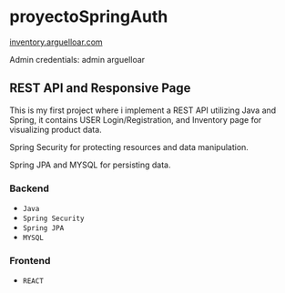 # proyectoSpringAuth #

[inventory.arguelloar.com](https://inventory.arguelloar.com)

Admin credentials:
admin
arguelloar

## REST API and Responsive Page  ##

This is my first project where i implement a REST API utilizing Java and Spring, it contains USER Login/Registration, and Inventory page for visualizing product data.

Spring Security for protecting resources and data manipulation.

Spring JPA and MYSQL for persisting data.

### Backend ###
- `Java`
- `Spring Security`
- `Spring JPA`
- `MYSQL`

### Frontend ###

- `REACT`

